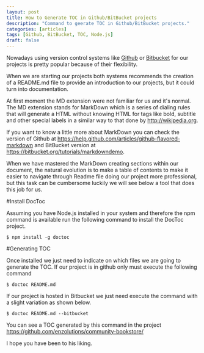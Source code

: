 ```yaml
---
layout: post
title: How to Generate TOC in Github/BitBucket projects
description: "Command to geerate TOC in Github/BitBucket projects."
categories: [articles]
tags: [Github, BitBucket, TOC, Node.js]
draft: false
---
```

Nowadays using version control systems like <a href="http://github.com/">Github</a> or <a href="https://bitbucket.org/">Bitbucket</a> for our projects is pretty popular because of their flexibility.

When we are starting our projects both systems recommends the creation of a README.md file to provide an introduction to our projects, but it could turn into documentation.

At first moment the MD extension were not familiar for us and it's normal. The MD extension stands for MarkDown which is a series of dialing rules that will generate a HTML without knowing HTML for tags like bold, subtitle and other special labels in a similar way to that done by <a href="http://wikipedia.org">http://wikipedia.org</a>.

If you want to know a little more about MarkDown you can check the version of Github at <a href="https://help.github.com/articles/github-flavored-markdown">https://help.github.com/articles/github-flavored-markdown</a> and BitBucket version at  <a href="https://bitbucket.org/tutorials/markdowndemo">https://bitbucket.org/tutorials/markdowndemo</a>.

When we have mastered the MarkDown creating sections within our document, the natural evolution is to make a table of contents to make it easier to navigate through Readme file doing our project more professional, but this task can be cumbersome luckily we will see below a tool that does this job for us.

#Install DocToc

Assuming you have Node.js installed in your system and therefore the npm command is available run the following command to install the DocToc project.

```
$ npm install -g doctoc
```

#Generating TOC

Once installed we just need to indicate on which files we are going to generate the TOC. If our project is in github only must execute the following command

```
$ doctoc README.md
```

If our project is hosted in Bitbucket we just need execute the command with a slight variation as shown below.

```
$ doctoc README.md --bitbucket
```

You can see a TOC generated by this command in the project <a href="https://github.com/enzolutions/community-bookstore/">https://github.com/enzolutions/community-bookstore/</a>

I hope you have been to his liking.
